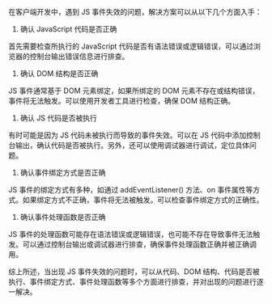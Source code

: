在客户端开发中，遇到 JS 事件失效的问题，解决方案可以从以下几个方面入手：

1. 确认 JavaScript 代码是否正确

首先需要检查所执行的 JavaScript 代码是否有语法错误或逻辑错误，可以通过浏览器的控制台输出错误信息进行排查。

1. 确认 DOM 结构是否正确

JS 事件通常基于 DOM 元素绑定，如果所绑定的 DOM 元素不存在或结构错误，事件将无法触发。可以使用开发者工具进行检查，确保 DOM 结构正确。

1. 确认 JS 代码是否被执行

有时可能是因为 JS 代码未被执行而导致的事件失效。可以在 JS 代码中添加控制台输出，确认代码是否被执行。另外，还可以使用调试器进行调试，定位具体问题。

1. 确认事件绑定方式是否正确

JS 事件的绑定方式有多种，如通过 addEventListener() 方法、on 事件属性等方式。如果绑定方式不正确，事件将无法被触发。可以检查事件绑定方式的正确性。

1. 确认事件处理函数是否正确

JS 事件的处理函数可能存在语法错误或逻辑错误，也可能不存在导致事件无法触发。可以通过控制台输出或调试器进行排查，确保事件处理函数正确并被正确调用。

综上所述，当出现 JS 事件失效的问题时，可以从代码、DOM 结构、代码是否被执行、事件绑定方式、事件处理函数等多个方面进行排查，并对出现的问题进行逐一解决。

